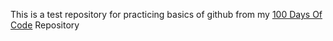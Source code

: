 This is a test repository for practicing basics of github from my [100 Days Of Code](https://github.com/SumitK27/100-Days-of-Code-Web-Dev) Repository
